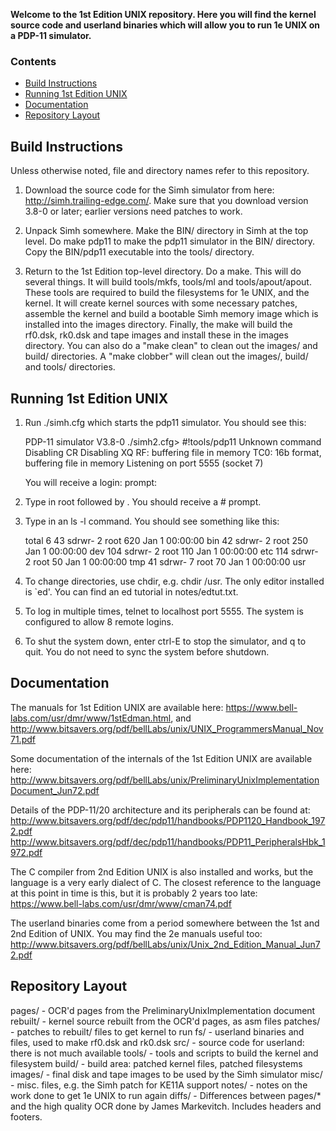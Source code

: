 **Welcome to the 1st Edition UNIX repository. Here you will find the kernel
source code and userland binaries which will allow you to run 1e UNIX on
a PDP-11 simulator.**

### Contents
- [Build Instructions](https://github.com/qrush/unix#Build-Instructions)
- [Running 1st Edition UNIX](https://github.com/qrush/unix#Running-1st-Edition-UNIX)
- [Documentation](https://github.com/qrush/unix#Documentation)
- [Repository Layout](https://github.com/qrush/unix#Repository-Layout)


## Build Instructions
Unless otherwise noted, file and directory names refer to this repository.

1. Download the source code for the Simh simulator from here:
   http://simh.trailing-edge.com/. Make sure that you download
   version 3.8-0 or later; earlier versions need patches to work.

2. Unpack Simh somewhere. Make the BIN/ directory in Simh at the top level.
   Do make pdp11 to make the pdp11 simulator in the BIN/ directory. Copy
   the BIN/pdp11 executable into the tools/ directory.

2. Return to the 1st Edition top-level directory. Do a make. This will do
   several things.  It will build tools/mkfs, tools/ml and tools/apout/apout.
   These tools are required to build the filesystems for 1e UNIX, and the
   kernel. It will create kernel sources with some necessary patches, assemble
   the kernel and build a bootable Simh memory image which is installed into
   the images directory.  Finally, the make will build the rf0.dsk, rk0.dsk
   and tape images and install these in the images directory. You can also do
   a "make clean" to clean out the images/ and build/ directories. A "make
   clobber" will clean out the images/, build/  and tools/ directories.

## Running 1st Edition UNIX

1. Run ./simh.cfg which starts the pdp11 simulator. You should see this:

     PDP-11 simulator V3.8-0
     ./simh2.cfg> #!tools/pdp11
     Unknown command
     Disabling CR
     Disabling XQ
     RF: buffering file in memory
     TC0: 16b format, buffering file in memory
     Listening on port 5555 (socket 7)

   You will receive a login: prompt:

2. Type in root followed by <RETURN>. You should receive a # prompt.

3. Type in an ls -l command. You should see something like this:

   total    6
    43 sdrwr-  2 root    620 Jan  1 00:00:00 bin
    42 sdrwr-  2 root    250 Jan  1 00:00:00 dev
   104 sdrwr-  2 root    110 Jan  1 00:00:00 etc
   114 sdrwr-  2 root     50 Jan  1 00:00:00 tmp
    41 sdrwr-  7 root     70 Jan  1 00:00:00 usr

4. To change directories, use chdir, e.g. chdir /usr. The only editor installed
   is `ed'. You can find an ed tutorial in notes/edtut.txt.

5. To log in multiple times, telnet to localhost port 5555.  The system
   is configured to allow 8 remote logins.

6. To shut the system down, enter ctrl-E to stop the simulator, and q to quit.
   You do not need to sync the system before shutdown.

## Documentation

The manuals for 1st Edition UNIX are available here:
https://www.bell-labs.com/usr/dmr/www/1stEdman.html, and
http://www.bitsavers.org/pdf/bellLabs/unix/UNIX_ProgrammersManual_Nov71.pdf

Some documentation of the internals of the 1st Edition UNIX are available here:
http://www.bitsavers.org/pdf/bellLabs/unix/PreliminaryUnixImplementationDocument_Jun72.pdf

Details of the PDP-11/20 architecture and its peripherals can be found at:
http://www.bitsavers.org/pdf/dec/pdp11/handbooks/PDP1120_Handbook_1972.pdf
http://www.bitsavers.org/pdf/dec/pdp11/handbooks/PDP11_PeripheralsHbk_1972.pdf

The C compiler from 2nd Edition UNIX is also installed and works, but the
language is a very early dialect of C. The closest reference to the language
at this point in time is this, but it is probably 2 years too late:
https://www.bell-labs.com/usr/dmr/www/cman74.pdf

The userland binaries come from a period somewhere between the 1st and 2nd
Edition of UNIX. You may find the 2e manuals useful too:
http://www.bitsavers.org/pdf/bellLabs/unix/Unix_2nd_Edition_Manual_Jun72.pdf

## Repository Layout

pages/		- OCR'd pages from the PreliminaryUnixImplementation document
rebuilt/	- kernel source rebuilt from the OCR'd pages, as asm files
patches/	- patches to rebuilt/ files to get kernel to run
fs/		- userland binaries and files, used to make rf0.dsk and rk0.dsk
src/		- source code for userland: there is not much available
tools/		- tools and scripts to build the kernel and filesystem
build/		- build area: patched kernel files, patched filesystems
images/		- final disk and tape images to be used by the Simh simulator
misc/		- misc. files, e.g. the Simh patch for KE11A support
notes/		- notes on the work done to get 1e UNIX to run again
diffs/		- Differences between pages/* and the high quality OCR
                  done by James Markevitch.  Includes headers and footers.
